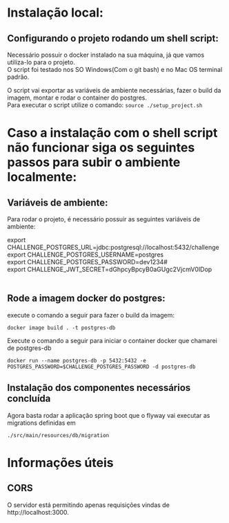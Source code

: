 # Instalação local:

## Configurando o projeto rodando um shell script:

Necessário possuir o docker instalado na sua máquina, já que vamos utiliza-lo para o projeto.<br>
O script foi testado nos SO Windows(Com o git bash) e no Mac OS terminal padrâo.<br>

O script vai exportar as variáveis de ambiente necessárias, fazer o build da imagem, montar e rodar o container
do postgres.<br>
Para executar o script utilize o comando: ```source ./setup_project.sh```

# Caso a instalação com o shell script não funcionar siga os seguintes passos para subir o ambiente localmente:

## Variáveis de ambiente:
Para rodar o projeto, é necessário possuir as seguintes variáveis de ambiente:<br>

export CHALLENGE_POSTGRES_URL=jdbc:postgresql://localhost:5432/challenge<br>
export CHALLENGE_POSTGRES_USERNAME=postgres<br>
export CHALLENGE_POSTGRES_PASSWORD=dev1234#<br>
export CHALLENGE_JWT_SECRET=dGhpcyBpcyB0aGUgc2VjcmV0IDop<br><br>

## Rode a imagem docker do postgres:

execute o comando a seguir para fazer o build da imagem:

```docker image build . -t postgres-db```<br>

Execute o comando a seguir para iniciar o container docker que chamarei de postgres-db

```docker run --name postgres-db -p 5432:5432 -e POSTGRES_PASSWORD=$CHALLENGE_POSTGRES_PASSWORD -d postgres-db```

## Instalação dos componentes necessários concluída

Agora basta rodar a aplicação spring boot que o flyway vai executar as migrations definidas em<br>

```./src/main/resources/db/migration```

# Informações úteis
## CORS

O servidor está permitindo apenas requisições vindas de http://localhost:3000.
